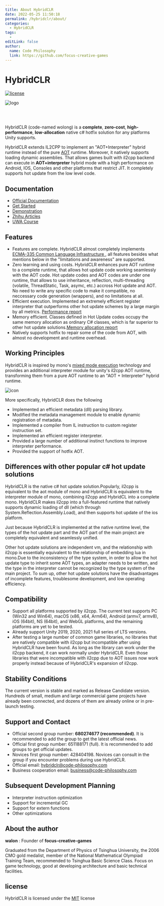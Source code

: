 ```yaml
---
title: About HybridCLR
date: 2022-05-25 11:50:18
permalink: /hybridclr/about/
categories:
  - HybridCLR
tags:
  - 
editLink: false
author: 
  name: Code Philosophy
  link: https://github.com/focus-creative-games
---
```


# HybridCLR

[![license](http://img.shields.io/badge/license-MIT-blue.svg)](https://github.com/focus-creative-games/hybridclr/blob/main/LICENSE)

![logo](https://github.com/focus-creative-games/hybridclr/raw/main/docs/images/logo.jpg)

<br/>
<br/>

HybridCLR (code-named wolong) is a **complete**, **zero-cost**, **high-performance**, **low-allocation** native c# hotfix solution for any platforms Unity supports.

HybridCLR extends IL2CPP to implement an "AOT+Interpreter" hybrid runtime instead of the pure [AOT](https://en.wikipedia.org/wiki/Ahead-of-time_compilation) runtime. Moreover, it natively supports loading dynamic assemblies. That allows games built with il2cpp backend can execute in **AOT+interpreter** hybrid mode with a high performance on Android, IOS, Consoles and other platforms that restrict JIT. It completely supports hot update from the low level code.

## Documentation

- [Official Documentation](/en/hybridclr/about/)
- [Get Started](/en/hybridclr/start_up/)
- [Demonstration](https://github.com/focus-creative-games/hybridclr_trial)
- [Zhihu Articles](https://www.zhihu.com/column/c_1489549396035870720)
- [UWA Course](https://edu.uwa4d.com/course-intro/0/432)

## Features

- Features are complete. HybridCLR almost completely implements [ECMA-335 Common Language Infrastructure ](https://www.ecma-international.org/publications-and-standards/standards/ecma-335/), all features besides what mentions below in the "limitations and awareness" are supported.
- Zero learning and using costs. HybridCLR enhances pure AOT runtime to a complete runtime, that allows hot update code working seamlessly with the AOT code. Hot update codes and AOT codes are under one runtime, that allows to use inheritance, reflection, multi-threading (volatile, ThreadStatic, Task, asymc, etc.) accross Hot update and AOT. No need to write any specific code to make it compatible, no neccessary code generation (wrappers), and no limitations at all.
- Efficient execution. Implemented an extremely efficient register interpreter that outperforms other hot update schemes by a large margin by all metrics. [Performance report](/en/hybridclr/performance)
- Memory efficient. Classes defined in Hot Update codes occupy the same memory allocation as ordinary C# classes, which is far superior to other hot update solutions.[Memory allocation report](/en/hybridclr/memory)
- Natively supports hotfix to repair some of the code from AOT, with almost no development and runtime overhead.

## Working Principles

HybridCLR is inspired by mono's [mixed mode execution](https://www.mono-project.com/news/2017/11/13/mono-interpreter/) technology and provides an additional interpreter module for unity's il2cpp AOT runtime, transforming them from a pure AOT runtime to an "AOT + Interpreter" hybrid runtime.

![icon](https://github.com/focus-creative-games/hybridclr/raw/main/docs/images/architecture.png)

More specifically, HybridCLR does the following

- Implemented an efficient metadata (dll) parsing library.
- Modified the metadata management module to enable dynamic registration of metadata.
- Implemented a compiler from IL instruction to custom register instruction set.
- Implemented an efficient register interpreter.
- Provided a large number of additional instinct functions to improve interpreter performance.
- Provided the support of hotfix AOT.

## Differences with other popular c# hot update solutions

HybridCLR is the native c# hot update solution.Popularly, il2cpp is equivalent to the aot module of mono and HybridCLR is equivalent to the interpreter module of mono, combining il2cpp and HybridCL into a complete mono. HybridCLR makes il2cpp into a full-featured runtime that natively supports dynamic loading of dll (which through System.Reflection.Assembly.Load), and then supports hot update of the ios platform.

Just because HybridCLR is implemented at the native runtime level, the types of the hot update part and the AOT part of the main project are completely equivalent and seamlessly unified.

Other hot update solutions are independent vm, and the relationship with il2cpp is essentially equivalent to the relationship of embedding lua in mono.Due to the inconsistency of the type system, in order to allow the hot update type to inherit some AOT types, an adapter needs to be written, and the type in the interpreter cannot be recognized by the type system of the main project. To sum up, other hot update solutions have the disadvantages of incomplete features, troublesome development, and low operating efficiency.

## Compatibility

- Support all platforms supported by il2cpp. The current test supports PC (Win32 and Win64), macOS (x86, x64, Arm64), Android (armv7, armv8), iOS (64bit), NS (64bit), and WebGL platforms, and the remaining platforms are yet to be tested.
- Already support Unity 2019, 2020, 2021 full series of LTS versions.
- After testing a large number of common game libraries, no libraries that are natively compatible with il2cpp but incompatible after using HybridCLR have been found. As long as the library can work under the il2cpp backend, it can work normally under HybridCLR. Even those libraries that were incompatible with il2cpp due to AOT issues now work properly instead because of HybridCLR's expansion of il2cpp.

## Stability Conditions

The current version is stable and marked as Release Candidate version. Hundreds of small, medium and large commercial game projects have already been connected, and dozens of them are already online or in pre-launch testing.

## Support and Contact

- Official second group number: **680274677 (recommended)**. It is recommended to add the group to get the latest official news.
- Official first group number: 651188171 (full). It is recommended to add groups to get official updates.
- Novices first group number: 428404198. Novices can consult in the group if you encounter problems during use HybridCLR.
- Official email: hybridclr@code-philosophy.com
- Business cooperation email: business@code-philosophy.com

## Subsequent Development Planning

- Interpreter instruction optimization
- Support for incremental GC
- Support for extern functions
- Other optimizations

## About the author

**walon** : Founder of **focus-creative-games**

Graduated from the Department of Physics of Tsinghua University, the 2006 CMO gold medalist, member of the National Mathematical Olympiad Training Team, recommended to Tsinghua Basic Science Class. Focus on game technology, good at developing architecture and basic technical facilities.

## license

HybridCLR is licensed under the [MIT](https://github.com/focus-creative-games/hybridclr/blob/main/LICENSE) license
